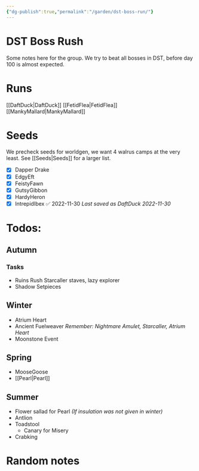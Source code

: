 ```yaml
---
{"dg-publish":true,"permalink":"/garden/dst-boss-run/"}
---
```


# DST Boss Rush
Some notes here for the group. We try to beat all bosses in DST, before day 100 is almost expected.

# Runs
[[DaftDuck\|DaftDuck]]
[[FetidFlea\|FetidFlea]]
[[MankyMallard\|MankyMallard]]

# Seeds
We precheck seeds for worldgen, we want 4 walrus camps at the very least. See [[Seeds\|Seeds]] for a larger list.
- [x] Dapper Drake
- [x] EdgyEft
- [x] FeistyFawn
- [x] GutsyGibbon
- [x] HardyHeron 
- [x] IntrepidIbex ✅ 2022-11-30
	*Last saved as DaftDuck 2022-11-30*

# Todos:

## Autumn 
### Tasks
* Ruins Rush
	Starcaller staves, lazy explorer
* Shadow Setpieces


## Winter
* Atrium Heart
* Ancient Fuelweaver
	*Remember: Nightmare Amulet, Starcaller, Atrium Heart*
* Moonstone Event 

## Spring
* MooseGoose
* [[Pearl\|Pearl]]


## Summer
* Flower sallad for Pearl *(If insulation was not given in winter)*
* Antlion
* Toadstool
	* Canary for Misery
* Crabking

# Random notes

